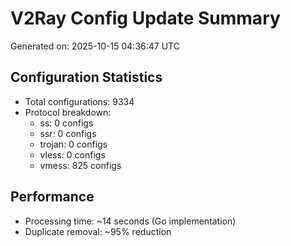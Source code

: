 # V2Ray Config Update Summary
Generated on: 2025-10-15 04:36:47 UTC

## Configuration Statistics
- Total configurations: 9334
- Protocol breakdown:
  - ss: 0 configs
  - ssr: 0 configs
  - trojan: 0 configs
  - vless: 0 configs
  - vmess: 825 configs

## Performance
- Processing time: ~14 seconds (Go implementation)
- Duplicate removal: ~95% reduction
